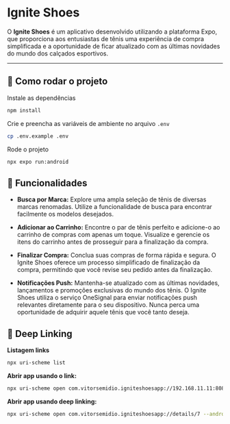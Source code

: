# Ignite Shoes

O **Ignite Shoes** é um aplicativo desenvolvido utilizando a plataforma Expo, que proporciona aos entusiastas de tênis uma experiência de compra simplificada e a oportunidade de ficar atualizado com as últimas novidades do mundo dos calçados esportivos.

---

## 🧭 Como rodar o projeto

Instale as dependências

```bash
npm install
```

Crie e preencha as variáveis de ambiente no arquivo `.env`

```bash
cp .env.example .env
```

Rode o projeto

```bash
npx expo run:android
```

## 🎯 Funcionalidades

- **Busca por Marca:** Explore uma ampla seleção de tênis de diversas marcas renomadas. Utilize a funcionalidade de busca para encontrar facilmente os modelos desejados.

- **Adicionar ao Carrinho:** Encontre o par de tênis perfeito e adicione-o ao carrinho de compras com apenas um toque. Visualize e gerencie os itens do carrinho antes de prosseguir para a finalização da compra.

- **Finalizar Compra:** Conclua suas compras de forma rápida e segura. O Ignite Shoes oferece um processo simplificado de finalização da compra, permitindo que você revise seu pedido antes da finalização.

- **Notificações Push:** Mantenha-se atualizado com as últimas novidades, lançamentos e promoções exclusivas do mundo dos tênis. O Ignite Shoes utiliza o serviço OneSignal para enviar notificações push relevantes diretamente para o seu dispositivo. Nunca perca uma oportunidade de adquirir aquele tênis que você tanto deseja.

## 🔗 Deep Linking

**Listagem links**

```bash
npx uri-scheme list
```

**Abrir app usando o link:**

```bash
npx uri-scheme open com.vitorsemidio.igniteshoesapp://192.168.11.11:8081 --android
```

**Abrir app usando deep linking:**

```bash
npx uri-scheme open com.vitorsemidio.igniteshoesapp://details/7 --android
```
